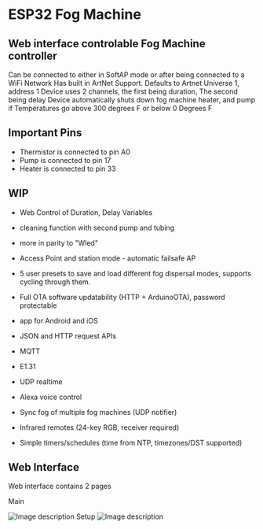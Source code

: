 # ESP32 Fog Machine

## Web interface controlable Fog Machine controller
Can be connected to either in SoftAP mode or after being connected to a WiFi Network
Has built in ArtNet Support. Defaults to Artnet Universe 1, address 1
Device uses 2 channels, the first being duration, The second being delay
Device automatically shuts down fog machine heater, and pump if Temperatures go above 300 degrees F or below 0 Degrees F

## Important Pins

- Thermistor is connected to pin A0
- Pump is connected to pin 17
- Heater is connected to pin 33


## WIP

- Web Control of Duration, Delay Variables
- cleaning function with second pump and tubing

- more in parity to "Wled"
 - Access Point and station mode - automatic failsafe AP
 - 5 user presets to save and load different fog dispersal modes, supports cycling through them.
 - Full OTA software updatability (HTTP + ArduinoOTA), password protectable
 - app for Android and iOS
 - JSON and HTTP request APIs
 - MQTT
 - E1.31
 - UDP realtime
 - Alexa voice control
 - Sync fog of multiple fog machines (UDP notifier)
 - Infrared remotes (24-key RGB, receiver required)
 - Simple timers/schedules (time from NTP, timezones/DST supported)



## Web Interface
 
 Web interface contains 2 pages
 
 Main
 
 
 ![Image description](https://github.com/cpyarger/ESP32-Fog-Machine/blob/master/images/Fog%20Machine%20Info.JPG?raw=true)
 Setup
 ![Image description](https://github.com/cpyarger/ESP32-Fog-Machine/blob/master/images/Fog%20Machine%20Setup.JPG?raw=true)

